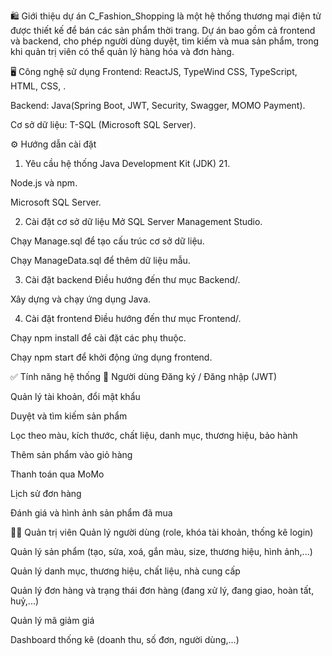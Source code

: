 🛍️ Giới thiệu dự án
C_Fashion_Shopping là một hệ thống thương mại điện tử được thiết kế để bán các sản phẩm thời trang. Dự án bao gồm cả frontend và backend, cho phép người dùng duyệt, tìm kiếm và mua sản phẩm, trong khi quản trị viên có thể quản lý hàng hóa và đơn hàng.

🖥️ Công nghệ sử dụng
Frontend: ReactJS, TypeWind CSS, TypeScript, HTML, CSS, .

Backend: Java(Spring Boot, JWT, Security, Swagger, MOMO Payment).

Cơ sở dữ liệu: T-SQL (Microsoft SQL Server).

⚙️ Hướng dẫn cài đặt
1. Yêu cầu hệ thống
Java Development Kit (JDK) 21.

Node.js và npm.

Microsoft SQL Server.

2. Cài đặt cơ sở dữ liệu
Mở SQL Server Management Studio.

Chạy Manage.sql để tạo cấu trúc cơ sở dữ liệu.

Chạy ManageData.sql để thêm dữ liệu mẫu.

3. Cài đặt backend
Điều hướng đến thư mục Backend/.

Xây dựng và chạy ứng dụng Java.

4. Cài đặt frontend
Điều hướng đến thư mục Frontend/.

Chạy npm install để cài đặt các phụ thuộc.

Chạy npm start để khởi động ứng dụng frontend.

✅ Tính năng hệ thống
👥 Người dùng
Đăng ký / Đăng nhập (JWT)

Quản lý tài khoản, đổi mật khẩu

Duyệt và tìm kiếm sản phẩm

Lọc theo màu, kích thước, chất liệu, danh mục, thương hiệu, bảo hành

Thêm sản phẩm vào giỏ hàng

Thanh toán qua MoMo

Lịch sử đơn hàng

Đánh giá và hình ảnh sản phẩm đã mua

👨‍💼 Quản trị viên
Quản lý người dùng (role, khóa tài khoản, thống kê login)

Quản lý sản phẩm (tạo, sửa, xoá, gắn màu, size, thương hiệu, hình ảnh,...)

Quản lý danh mục, thương hiệu, chất liệu, nhà cung cấp

Quản lý đơn hàng và trạng thái đơn hàng (đang xử lý, đang giao, hoàn tất, huỷ,...)

Quản lý mã giảm giá

Dashboard thống kê (doanh thu, số đơn, người dùng,...)
